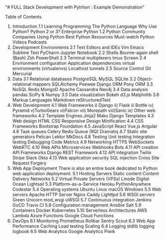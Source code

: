 "# FULL Stack Development with Pytrhon : Example Demonstration" 

Table of Contents
1. Introduction
  1.1 Learning Programming The Python Language
    Why Use Python?
    Python 2 or 3?
    Enterprise Python
  1.2 Python Community Companies Using Python	Best Python Resources Must-watch Python Videos Podcasts
2. Development Environments
  2.1 Text Editors and IDEs Vim Emacs Sublime Text PyCharm Jupyter Notebook
  2.2 Shells Bourne-again shell (Bash) Zsh PowerShell
  2.3 Terminal multiplexers tmux Screen
  2.4 Environment configuration Application dependencies virtual environments (virtualenvs) Localhost tunnels
  2.5 Source Control Git Mercurial
3. Data
  3.1 Relational databases PostgreSQL MySQL SQLite
  3.2 Object-relational mappers  SQLAlchemy Peewee Django ORM Pony ORM
  3.3 NoSQL Redis MongoD Apache Cassandra Neo4j
  3.4 Data analysis pandas SciPy & Numpy
  3.5 Data visualization Bokeh d3.js Matplotlib
  3.6 Markup Languages Markdown reStructuredText
4. Web Development
  4.1 Web Frameworks 
    i) Django
    ii) Flask
    iii Bottle
    iv) Pyramid
    v)TurboGears
    vi)Falcon
    vii) Morepath
    viii)Sanic
    ix) Other web frameworks
  4.2 Template Engines
    Jinja2
    Mako
    Django Templates
  4.3 Web design
    HTML
    CSS
    Responsive Design
    Minification
4.4 CSS Frameworks
Bootstrap
Foundation
4.5 JavaScript
React
Vue.js
Angular
4.6 Task queues
Celery
Redis Queue (RQ)
Dramatiq
4.7 Static site generators
Pelican
Lektor
MkDocs
4.8 Testing
Unit testing
Integration testing
Debugging
Code Metrics
4.9 Networking
HTTPS
WebSockets
WebRTC
4.10 Web APIs
Microservices
Webhooks
Bots
4.11 API creation
API Frameworks
Django REST Framework
4.12 API integration
Twilio
Stripe
Slack
Okta
4.13 Web application security
SQL injection
Cross Site Request Forgery
5. Web App Deployment
There is also an entire book dedicated to Python web application deployment.
5.1 Hosting
Servers
Static content
Content Delivery Networks
5.2 Virtual Private Servers (VPSs)
Linode
Digital Ocean
Lightsail
5.3 Platform-as-a-Service
Heroku
PythonAnywhere
Codestar
5.4 Operating systems
Ubuntu Linux
macOS
Windows
5.5 Web servers
Apache HTTP Server
Nginx
Caddy
Lighttpd
5.6 WSGI servers
Green Unicorn
mod_wsgi
uWSGI
5.7 Continuous integration
Jenkins
GoCD
Travis CI
5.8 Configuration management
Ansible
Salt
5.9 Containers
Docker
Kubernetes
5.10 Serverless Architectures
AWS Lambda
Azure Functions
Google Cloud Functions
6. DevOps
6.1 Monitoring
Prometheus
Rollbar
Sentry
Scout
6.3 Web App Performance
Caching
Load testing
Scaling
6.4 Logging
stdlib logging
logbook
6.5 Web Analytics
Google Analytics
Piwik

